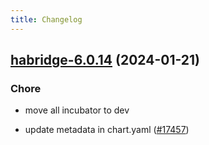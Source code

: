 ```yaml
---
title: Changelog
---
```




## [habridge-6.0.14](https://github.com/truecharts/charts/compare/habridge-6.0.13...habridge-6.0.14) (2024-01-21)

### Chore



- move all incubator to dev

- update metadata in chart.yaml ([#17457](https://github.com/truecharts/charts/issues/17457))